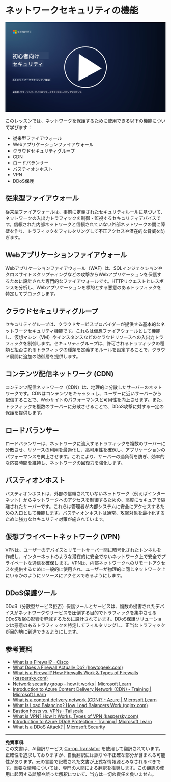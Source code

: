 <!--
CO_OP_TRANSLATOR_METADATA:
{
  "original_hash": "c3aba077bb98eebc925dd58d870229ab",
  "translation_date": "2025-09-03T20:22:19+00:00",
  "source_file": "3.3 Network security capabilities.md",
  "language_code": "ja"
}
-->
# ネットワークセキュリティの機能

[![動画を見る](../../translated_images/3-3_placeholder.1a1265ccd17434df15e62f7e405fd8fc6a956414505c1266772f33d926e17f22.ja.png)](https://learn-video.azurefd.net/vod/player?id=b2a4a548-d129-4add-ba68-eca416ec65bc)

このレッスンでは、ネットワークを保護するために使用できる以下の機能について学びます：

 - 従来型ファイアウォール
 - Webアプリケーションファイアウォール
 - クラウドセキュリティグループ
 - CDN
 - ロードバランサー
 - バスティオンホスト
 - VPN
 - DDoS保護

## 従来型ファイアウォール

従来型ファイアウォールは、事前に定義されたセキュリティルールに基づいて、ネットワークの入出力トラフィックを制御・監視するセキュリティデバイスです。信頼された内部ネットワークと信頼されていない外部ネットワークの間に障壁を作り、トラフィックをフィルタリングして不正アクセスや潜在的な脅威を防ぎます。

## Webアプリケーションファイアウォール

Webアプリケーションファイアウォール（WAF）は、SQLインジェクションやクロスサイトスクリプティングなどの攻撃からWebアプリケーションを保護するために設計された専門的なファイアウォールです。HTTPリクエストとレスポンスを分析し、Webアプリケーションを標的とする悪意のあるトラフィックを特定してブロックします。

## クラウドセキュリティグループ

セキュリティグループは、クラウドサービスプロバイダーが提供する基本的なネットワークセキュリティ機能です。これらは仮想ファイアウォールとして機能し、仮想マシン（VM）やインスタンスなどのクラウドリソースへの入出力トラフィックを制御します。セキュリティグループは、許可されるトラフィックの種類と拒否されるトラフィックの種類を定義するルールを設定することで、クラウド展開に追加の防御層を提供します。

## コンテンツ配信ネットワーク (CDN)

コンテンツ配信ネットワーク（CDN）は、地理的に分散したサーバーのネットワークです。CDNはコンテンツをキャッシュし、ユーザーに近いサーバーから配信することで、Webサイトのパフォーマンスと可用性を向上させます。また、トラフィックを複数のサーバーに分散させることで、DDoS攻撃に対する一定の保護を提供します。

## ロードバランサー

ロードバランサーは、ネットワークに流入するトラフィックを複数のサーバーに分散させ、リソースの利用を最適化し、高可用性を確保し、アプリケーションのパフォーマンスを向上させます。これにより、サーバーの過負荷を防ぎ、効率的な応答時間を維持し、ネットワークの回復力を強化します。

## バスティオンホスト

バスティオンホストは、外部の信頼されていないネットワーク（例えばインターネット）からネットワークへのアクセスを制御するための、高度にセキュアで隔離されたサーバーです。これらは管理者が内部システムに安全にアクセスするための入口として機能します。バスティオンホストは通常、攻撃対象を最小化するために強力なセキュリティ対策が施されています。

## 仮想プライベートネットワーク (VPN)

VPNは、ユーザーのデバイスとリモートサーバー間に暗号化されたトンネルを作成し、インターネットのような潜在的に安全でないネットワーク上で安全でプライベートな通信を確保します。VPNは、内部ネットワークへのリモートアクセスを提供するために一般的に使用され、ユーザーが物理的に同じネットワーク上にいるかのようにリソースにアクセスできるようにします。

## DDoS保護ツール

DDoS（分散型サービス拒否）保護ツールとサービスは、複数の侵害されたデバイスがネットワークやサービスを圧倒する目的でトラフィックを集中させるDDoS攻撃の影響を軽減するために設計されています。DDoS保護ソリューションは悪意のあるトラフィックを特定してフィルタリングし、正当なトラフィックが目的地に到達できるようにします。

## 参考資料

- [What Is a Firewall? - Cisco](https://www.cisco.com/c/en/us/products/security/firewalls/what-is-a-firewall.html#~types-of-firewalls)
- [What Does a Firewall Actually Do? (howtogeek.com)](https://www.howtogeek.com/144269/htg-explains-what-firewalls-actually-do/)
- [What is a Firewall? How Firewalls Work & Types of Firewalls (kaspersky.com)](https://www.kaspersky.com/resource-center/definitions/firewall)
- [Network security group - how it works | Microsoft Learn](https://learn.microsoft.com/azure/virtual-network/network-security-group-how-it-works)
- [Introduction to Azure Content Delivery Network (CDN) - Training | Microsoft Learn](https://learn.microsoft.com/training/modules/intro-to-azure-content-delivery-network/?WT.mc_id=academic-96948-sayoung)
- [What is a content delivery network (CDN)? - Azure | Microsoft Learn](https://learn.microsoft.com/azure/cdn/cdn-overview?WT.mc_id=academic-96948-sayoung)
- [What Is Load Balancing? How Load Balancers Work (nginx.com)](https://www.nginx.com/resources/glossary/load-balancing/)
- [Bastion hosts vs. VPNs · Tailscale](https://tailscale.com/learn/bastion-hosts-vs-vpns/)
- [What is VPN? How It Works, Types of VPN (kaspersky.com)](https://www.kaspersky.com/resource-center/definitions/what-is-a-vpn)
- [Introduction to Azure DDoS Protection - Training | Microsoft Learn](https://learn.microsoft.com/training/modules/introduction-azure-ddos-protection/?WT.mc_id=academic-96948-sayoung)
- [What Is a DDoS Attack? | Microsoft Security](https://www.microsoft.com/security/business/security-101/what-is-a-ddos-attack?WT.mc_id=academic-96948-sayoung)

---

**免責事項**:  
この文書は、AI翻訳サービス [Co-op Translator](https://github.com/Azure/co-op-translator) を使用して翻訳されています。正確性を追求しておりますが、自動翻訳には誤りや不正確な部分が含まれる可能性があります。元の言語で記載された文書が正式な情報源とみなされるべきです。重要な情報については、専門の人間による翻訳を推奨します。この翻訳の使用に起因する誤解や誤った解釈について、当方は一切の責任を負いません。